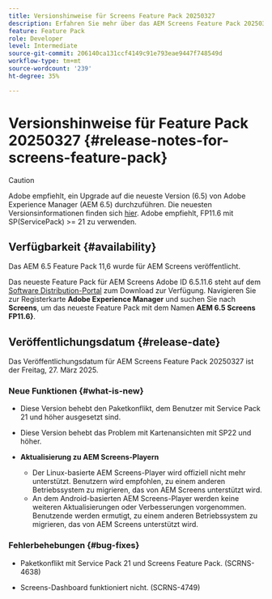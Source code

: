 ```yaml
---
title: Versionshinweise für Screens Feature Pack 20250327
description: Erfahren Sie mehr über das AEM Screens Feature Pack 20250327, das am Freitag, 27. März 2025 veröffentlicht wurde.
feature: Feature Pack
role: Developer
level: Intermediate
source-git-commit: 206140ca131ccf4149c91e793eae9447f748549d
workflow-type: tm+mt
source-wordcount: '239'
ht-degree: 35%

---
```


# Versionshinweise für Feature Pack 20250327 {#release-notes-for-screens-feature-pack}

>[!CAUTION]
>Adobe empfiehlt, ein Upgrade auf die neueste Version (6.5) von Adobe Experience Manager (AEM 6.5) durchzuführen. Die neuesten Versionsinformationen finden sich [hier](https://experienceleague.adobe.com/de/docs/experience-manager-65/content/release-notes/release-notes).
>Adobe empfiehlt, FP11.6 mit SP(ServicePack) >= 21 zu verwenden.

## Verfügbarkeit {#availability}

Das AEM 6.5 Feature Pack 11,6 wurde für AEM Screens veröffentlicht.

Das neueste Feature Pack für AEM Screens Adobe ID 6.5.11.6 steht auf dem [Software Distribution-Portal](https://experience.adobe.com/#/downloads/content/software-distribution/de/aem.html) zum Download zur Verfügung. Navigieren Sie zur Registerkarte **Adobe Experience Manager** und suchen Sie nach **Screens**, um das neueste Feature Pack mit dem Namen **AEM 6.5 Screens FP11.6}**.

## Veröffentlichungsdatum {#release-date}

Das Veröffentlichungsdatum für AEM Screens Feature Pack 20250327 ist der Freitag, 27. März 2025.

### Neue Funktionen {#what-is-new}

* Diese Version behebt den Paketkonflikt, dem Benutzer mit Service Pack 21 und höher ausgesetzt sind.

* Diese Version behebt das Problem mit Kartenansichten mit SP22 und höher.

* **Aktualisierung zu AEM Screens-Playern**
   * Der Linux-basierte AEM Screens-Player wird offiziell nicht mehr unterstützt. Benutzern wird empfohlen, zu einem anderen Betriebssystem zu migrieren, das von AEM Screens unterstützt wird.
   * An dem Android-basierten AEM Screens-Player werden keine weiteren Aktualisierungen oder Verbesserungen vorgenommen. Benutzende werden ermutigt, zu einem anderen Betriebssystem zu migrieren, das von AEM Screens unterstützt wird.

### Fehlerbehebungen {#bug-fixes}

* Paketkonflikt mit Service Pack 21 und Screens Feature Pack. (SCRNS-4638)

* Screens-Dashboard funktioniert nicht. (SCRNS-4749)

